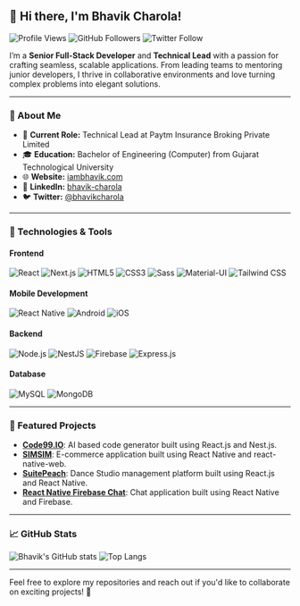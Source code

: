 ## 👋 Hi there, I'm Bhavik Charola!

![Profile Views](https://komarev.com/ghpvc/?username=bhavik66&style=flat-square&color=blue) ![GitHub Followers](https://img.shields.io/github/followers/bhavik66?label=Follow&style=social) ![Twitter Follow](https://img.shields.io/twitter/follow/bhavikcharola?style=social)

I’m a **Senior Full-Stack Developer** and **Technical Lead** with a passion for crafting seamless, scalable applications. From leading teams to mentoring junior developers, I thrive in collaborative environments and love turning complex problems into elegant solutions.

---

### 🚀 About Me
- 🏢 **Current Role:** Technical Lead at Paytm Insurance Broking Private Limited
- 🎓 **Education:** Bachelor of Engineering (Computer) from Gujarat Technological University
- 🌐 **Website:** [iambhavik.com](https://iambhavik.com)
- 💼 **LinkedIn:** [bhavik-charola](https://www.linkedin.com/in/bhavik-charola)
- 🐦 **Twitter:** [@bhavikcharola](https://x.com/bhavikcharola)

---

### 🔧 Technologies & Tools

#### **Frontend**
![React](https://img.shields.io/badge/-React-black?style=flat-square&logo=react)
![Next.js](https://img.shields.io/badge/-Next.js-black?style=flat-square&logo=nextdotjs)
![HTML5](https://img.shields.io/badge/-HTML5-E34F26?style=flat-square&logo=html5&logoColor=white)
![CSS3](https://img.shields.io/badge/-CSS3-1572B6?style=flat-square&logo=css3)
![Sass](https://img.shields.io/badge/-Sass-CC6699?style=flat-square&logo=sass)
![Material-UI](https://img.shields.io/badge/-MUI-0081CB?style=flat-square&logo=material-ui)
![Tailwind CSS](https://img.shields.io/badge/-Tailwind%20CSS-38B2AC?style=flat-square&logo=tailwind-css)

#### **Mobile Development**
![React Native](https://img.shields.io/badge/-React%20Native-black?style=flat-square&logo=react)
![Android](https://img.shields.io/badge/-Android-3DDC84?style=flat-square&logo=android)
![iOS](https://img.shields.io/badge/-iOS-000000?style=flat-square&logo=apple)

#### **Backend**
![Node.js](https://img.shields.io/badge/-Node.js-339933?style=flat-square&logo=node-dot-js)
![NestJS](https://img.shields.io/badge/-NestJS-E0234E?style=flat-square&logo=nestjs)
![Firebase](https://img.shields.io/badge/-Firebase-FFCA28?style=flat-square&logo=firebase)
![Express.js](https://img.shields.io/badge/-Express.js-000000?style=flat-square&logo=express)

#### **Database**
![MySQL](https://img.shields.io/badge/-MySQL-4479A1?style=flat-square&logo=mysql&logoColor=white)
![MongoDB](https://img.shields.io/badge/-MongoDB-47A248?style=flat-square&logo=mongodb&logoColor=white)

---

### 🌟 Featured Projects

- **[Code99.IO](https://code99.io/)**: AI based code generator built using React.js and Nest.js.
- **[SIMSIM](https://play.google.com/store/apps/details?id=live.video.shopping.simsim)**: E-commerce application built using React Native and react-native-web.
- **[SuitePeach](https://www.suitepeach.com/)**: Dance Studio management platform built using React.js and React Native.
- **[React Native Firebase Chat](https://github.com/bhavik66/react-native-firebase-chat)**: Chat application built using React Native and Firebase.

---

### 📈 GitHub Stats

![Bhavik's GitHub stats](https://github-readme-stats.vercel.app/api?username=bhavik66&show_icons=true&theme=radical)
![Top Langs](https://github-readme-stats.vercel.app/api/top-langs/?username=bhavik66&layout=compact&theme=radical)

---

Feel free to explore my repositories and reach out if you'd like to collaborate on exciting projects! 🚀
